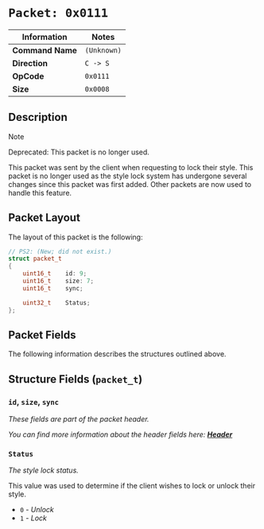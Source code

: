 # `Packet: 0x0111`

| Information               | Notes |
|---                        |---    |
| **Command Name**          | `(Unknown)` |
| **Direction**             | `C -> S` |
| **OpCode**                | `0x0111` |
| **Size**                  | `0x0008` |

## Description

> [!NOTE]
> Deprecated: This packet is no longer used.

This packet was sent by the client when requesting to lock their style. This packet is no longer used as the style lock system has undergone several changes since this packet was first added. Other packets are now used to handle this feature.

## Packet Layout

The layout of this packet is the following:

```cpp
// PS2: (New; did not exist.)
struct packet_t
{
    uint16_t    id: 9;
    uint16_t    size: 7;
    uint16_t    sync;

    uint32_t    Status;
};
```

## Packet Fields

The following information describes the structures outlined above.

## Structure Fields (`packet_t`)

### `id`, `size`, `sync`

_These fields are part of the packet header._

_You can find more information about the header fields here: [**Header**](/world/HEADER.md)_

### `Status`

_The style lock status._

This value was used to determine if the client wishes to lock or unlock their style.

  - `0` - _Unlock_
  - `1` - _Lock_

